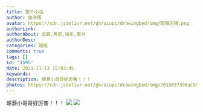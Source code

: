 ```yaml
---
title: 整个小活
author: 留欣阁
avatar: https://cdn.jsdelivr.net/gh/aiupc/drawingbed/img/班徽压缩.png
authorLink: 
authorAbout: 求真,务实,快乐,有为
authorDesc: 
categories: 随笔
comments: true
tags: []
id: '1595'
date: 2021-11-13 15:03:45
keywords:
description: 塬灏小哥哥好厉害！！！  
photos: https://cdn.jsdelivr.net/gh/aiupc/drawingbed/img/7619637390ac90c4.png
---
```


塬灏小哥哥好厉害！！！ ![](https://cdn.jsdelivr.net/gh/aiupc/drawingbed/img/7619637390ac90c4.png) ![](https://cdn.jsdelivr.net/gh/aiupc/drawingbed/img/20211113_144943-300x240.jpg)